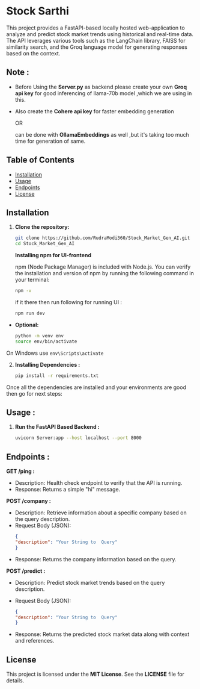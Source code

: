 # Stock Sarthi 


This project provides a FastAPI-based locally hosted web-application to analyze and predict stock market trends using historical and real-time data. The API leverages various tools such as the LangChain library, FAISS for similarity search, and the Groq language model for generating responses based on the context.

## Note :

- Before Using the **Server.py** as backend please create your own **Groq api key** for good inferencing of llama-70b model ,which we are using in this.

- Also create the **Cohere api key** for faster embedding generation

    OR

    can be done with **OllamaEmbeddings** as well ,but it's taking too much time for generation of same.



## Table of Contents
- [Installation](#installation)
- [Usage](#usage)
- [Endpoints](#endpoints)
- [License](#license)

## Installation

1. **Clone the repository:**

   ```bash
   git clone https://github.com/RudraModi360/Stock_Market_Gen_AI.git
   cd Stock_Market_Gen_AI
   ```

   **Installing npm for UI-frontend**

   npm (Node Package Manager) is included with Node.js. You can verify the installation and version of npm by running the following command in your terminal:

    ```bash
    npm -v
    ``` 

    if it there then run following for running UI :

    ```bash
    npm run dev
    ```

 - **Optional:**

    ```bash
    python -m venv env
    source env/bin/activate  
    ```
On Windows use 
    ```
    env\Scripts\activate
    ```

2. **Installing Dependencies :**

    ```bash
    pip install -r requirements.txt
    ```

Once all the dependencies are installed and your environments are good then go for next steps:

## Usage :

1. **Run the FastAPI Based Backend :**

    ```bash
    uvicorn Server:app --host localhost --port 8000
    ```

## Endpoints :

**GET /ping :**

   - Description:  Health check endpoint to verify that the API is running.
   - Response: Returns a simple "hi" message.

**POST /company :**

- Description: Retrieve information about a specific company based on the query description.
- Request Body (JSON):
    ```json
    {
    "description": "Your String to  Query"
    }
    ```
- Response: Returns the company information based on the query.

**POST /predict :**

- Description: Predict stock market trends based on the query description.
- Request Body (JSON):
    ```json
    {
    "description": "Your String to  Query"
    }
    ```

- Response: Returns the predicted stock market data along with context and references.

## License 

This project is licensed under the **MIT License**. See the **LICENSE** file for details.




